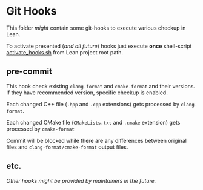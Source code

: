 [//]: # (
Copyright Quadrivium LLC
All Rights Reserved
SPDX-License-Identifier: Apache-2.0
)

# Git Hooks

This folder _might_ contain some git-hooks to execute various checkup in Lean.

To activate presented (_and all future_) hooks just execute **once** shell-script [activate_hooks.sh](./activate_hooks.sh) from Lean project root path. 

## pre-commit

This hook check existing `clang-format` and `cmake-format` and their versions.
If they have recommended version, specific checkup is enabled.

Each changed C++ file (`.hpp` and `.cpp` extensions) gets processed by `clang-format`.

Each changed CMake file (`CMakeLists.txt` and `.cmake` extension) gets processed by `cmake-format`

Commit will be blocked while there are any differences between original files and `clang-format/cmake-format` output files.

## etc.

_Other hooks might be provided by maintainers in the future._

